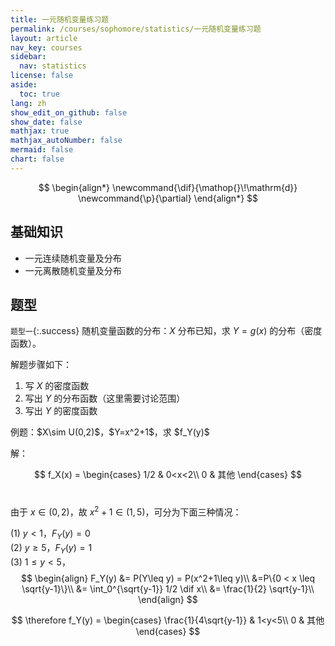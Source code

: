 ```yaml
---
title: 一元随机变量练习题
permalink: /courses/sophomore/statistics/一元随机变量练习题
layout: article
nav_key: courses
sidebar:
  nav: statistics
license: false
aside:
  toc: true
lang: zh
show_edit_on_github: false
show_date: false
mathjax: true
mathjax_autoNumber: false
mermaid: false
chart: false
---
```


<!--more-->

$$
\begin{align*}
\newcommand{\dif}{\mathop{}\!\mathrm{d}}
\newcommand{\p}{\partial}
\end{align*}
$$

## 基础知识

* 一元连续随机变量及分布
* 一元离散随机变量及分布

## 题型

`题型一`{:.success} 随机变量函数的分布：$X$ 分布已知，求 $Y=g(x)$ 的分布（密度函数）。

解题步骤如下：

1. 写 $X$ 的密度函数
2. 写出 $Y$ 的分布函数（这里需要讨论范围）
3. 写出 $Y$ 的密度函数

<p class="success">
例题：$X\sim U(0,2)$，$Y=x^2+1$，求 $f_Y(y)$
</p>

<p class="info">
解：<br>

$$
f_X(x) =
\begin{cases}
1/2 & 0<x<2\\
0 & 其他
\end{cases}
$$ <br>

由于 $x\in (0,2)$，故 $x^2+1 \in (1,5)$，可分为下面三种情况：<br>

(1) $y<1$，$F_Y(y)=0$<br>
(2) $y\geq 5$，$F_Y(y)=1$<br>
(3) $1\leq y<5$，
$$
\begin{align}
F_Y(y) &= P(Y\leq y) = P(x^2+1\leq y)\\
&=P\{0 < x \leq \sqrt{y-1}\}\\
&= \int_0^{\sqrt{y-1}} 1/2 \dif x\\
&= \frac{1}{2} \sqrt{y-1}\\
\end{align}
$$

$$
\therefore f_Y(y) = 
\begin{cases}
\frac{1}{4\sqrt{y-1}} & 1<y<5\\
0 & 其他
\end{cases}
$$

</p>